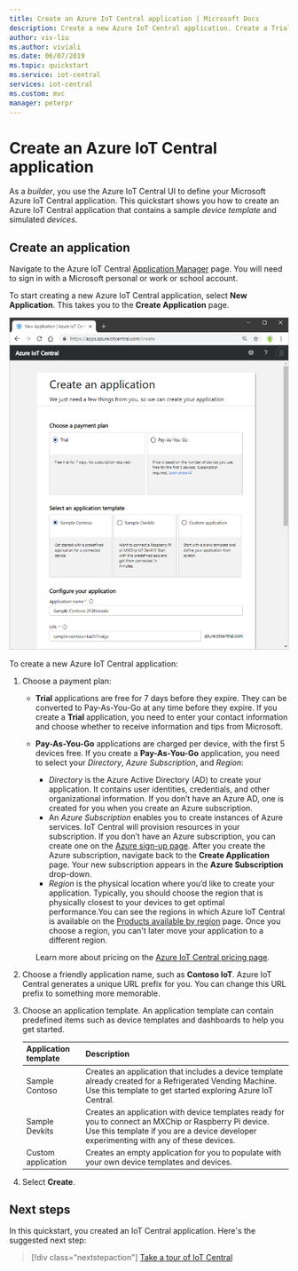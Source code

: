 ```yaml
---
title: Create an Azure IoT Central application | Microsoft Docs
description: Create a new Azure IoT Central application. Create a Trial or Pay-As-You-Go application using an application template.
author: viv-liu
ms.author: viviali
ms.date: 06/07/2019
ms.topic: quickstart
ms.service: iot-central
services: iot-central
ms.custom: mvc
manager: peterpr
---
```


# Create an Azure IoT Central application

As a _builder_, you use the Azure IoT Central UI to define your Microsoft Azure IoT Central application. This quickstart shows you how to create an Azure IoT Central application that contains a sample _device template_ and simulated _devices_.

## Create an application

Navigate to the Azure IoT Central [Application Manager](https://aka.ms/iotcentral) page. You will need to sign in with a Microsoft personal or work or school account.

To start creating a new Azure IoT Central application, select **New Application**. This takes you to the **Create Application** page.

![Azure IoT Central Create Application page](media/quick-deploy-iot-central-pnp/iotcentralcreate.png)

To create a new Azure IoT Central application:

1. Choose a payment plan:
   - **Trial** applications are free for 7 days before they expire. They can be converted to Pay-As-You-Go at any time before they expire. If you create a **Trial** application, you need to enter your contact information and choose whether to receive information and tips from Microsoft.
   - **Pay-As-You-Go** applications are charged per device, with the first 5 devices free. If you create a **Pay-As-You-Go** application, you need to select your *Directory*, *Azure Subscription*, and *Region*:
      - *Directory* is the Azure Active Directory (AD) to create your application. It contains user identities, credentials, and other organizational information. If you don’t have an Azure AD, one is created for you when you create an Azure subscription.
      - An *Azure Subscription* enables you to create instances of Azure services. IoT Central will provision resources in your subscription. If you don’t have an Azure subscription, you can create one on the [Azure sign-up page](https://aka.ms/createazuresubscription). After you create the Azure subscription, navigate back to the **Create Application** page. Your new subscription appears in the **Azure Subscription** drop-down.
      - *Region* is the physical location where you’d like to create your application. Typically, you should choose the region that is physically closest to your devices to get optimal performance.You can see the regions in which Azure IoT Central is available on the [Products available by region](https://azure.microsoft.com/regions/services/) page. Once you choose a region, you can't later move your application to a different region.

      Learn more about pricing on the [Azure IoT Central pricing page](https://azure.microsoft.com/pricing/details/iot-central/).

1. Choose a friendly application name, such as **Contoso IoT**. Azure IoT Central generates a unique URL prefix for you. You can change this URL prefix to something more memorable.

1. Choose an application template. An application template can contain predefined items such as device templates and dashboards to help you get started.

    | Application template | Description |
    | -------------------- | ----------- |
    | Sample Contoso       | Creates an application that includes a device template already created for a Refrigerated Vending Machine. Use this template to get started exploring Azure IoT Central. |
    | Sample Devkits       | Creates an application with device templates ready for you to connect an MXChip or Raspberry Pi device. Use this template if you are a device developer experimenting with any of these devices. |
    | Custom application   | Creates an empty application for you to populate with your own device templates and devices. |

1. Select **Create**.

## Next steps

In this quickstart, you created an IoT Central application. Here's the suggested next step:

> [!div class="nextstepaction"]
> [Take a tour of IoT Central](overview-iot-central-tour-pnp.md?toc=/azure/iot-central-pnp/toc.json&bc=/azure/iot-central-pnp/breadcrumb/toc.json)
